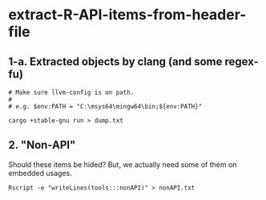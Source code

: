# extract-R-API-items-from-header-file

## 1-a. Extracted objects by clang (and some regex-fu)

``` pwsh
# Make sure llvm-config is on path.
# 
# e.g. $env:PATH = "C:\msys64\mingw64\bin;${env:PATH}"

cargo +stable-gnu run > dump.txt
```

## 2. "Non-API"

Should these items be hided? But, we actually need some of them on embedded usages.

``` pwsh
Rscript -e "writeLines(tools:::nonAPI)" > nonAPI.txt
```
